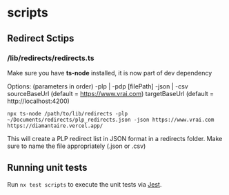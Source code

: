 # scripts

## Redirect Sctips
### /lib/redirects/redirects.ts

Make sure you have **ts-node** installed, it is now part of dev dependency

Options: (parameters in order)
-plp | -pdp
[filePath] 
-json | -csv
sourceBaseUrl (default = https://www.vrai.com)
targetBaseUrl (default = http://localhost:4200)

`npx ts-node /path/to/lib/redirects -plp ~/Documents/redirects/plp_redirects.json -json https://www.vrai.com https://diamantaire.vercel.app/`

This will create a PLP redirect list in JSON format in a redirects folder.  Make sure to name the file appropriately (.json or .csv)

## Running unit tests

Run `nx test scripts` to execute the unit tests via [Jest](https://jestjs.io).
